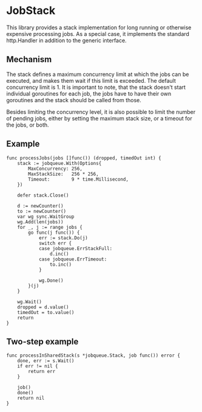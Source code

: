 # JobStack

This library provides a stack implementation for long running or otherwise expensive processing jobs. As a
special case, it implements the standard http.Handler in addition to the generic interface.

## Mechanism

The stack defines a maximum concurrency limit at which the jobs can be executed, and makes them wait if this
limit is exceeded. The default concurrency limit is 1. It is important to note, that the stack doesn't start
individual goroutines for each job, the jobs have to have their own goroutines and the stack should be called
from those.

Besides limiting the concurrency level, it is also possible to limit the number of pending jobs, either by
setting the maximum stack size, or a timeout for the jobs, or both.

## Example

	func processJobs(jobs []func()) (dropped, timedOut int) {
		stack := jobqueue.With(Options{
			MaxConcurrency: 256,
			MaxStackSize:   256 * 256,
			Timeout:        9 * time.Millisecond,
		})

		defer stack.Close()

		d := newCounter()
		to := newCounter()
		var wg sync.WaitGroup
		wg.Add(len(jobs))
		for _, j := range jobs {
			go func(j func()) {
				err := stack.Do(j)
				switch err {
				case jobqueue.ErrStackFull:
					d.inc()
				case jobqueue.ErrTimeout:
					to.inc()
				}

				wg.Done()
			}(j)
		}

		wg.Wait()
		dropped = d.value()
		timedOut = to.value()
		return
	}

## Two-step example

	func processInSharedStack(s *jobqueue.Stack, job func()) error {
		done, err := s.Wait()
		if err != nil {
			return err
		}

		job()
		done()
		return nil
	}
